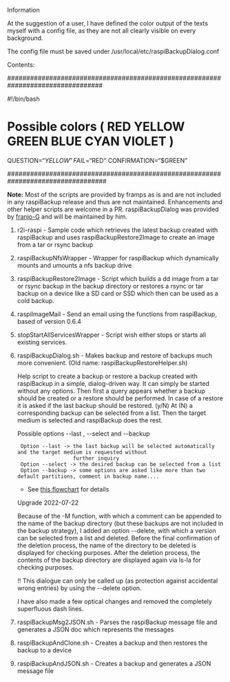 

Information 

At the suggestion of a user, I have defined the color output of the texts myself with a config file, as they are not all clearly visible on every background.

The config file must be saved under /usr/local/etc/raspiBackupDialog.conf

Contents:

#################################################################################

#!/bin/bash

# Possible colors ( RED YELLOW GREEN BLUE CYAN VIOLET )

QUESTION=“$YELLOW”
FAIL=“$RED”
CONFIRMATION=“$GREEN”

##################################################################################



__Note:__ Most of the scripts are provided by framps as is and are not included in any raspiBackup release and thus are not maintained. Enhancements and other helper scripts are welcome in a PR. raspiBackupDialog was provided by [franjo-G](https://github.com/franjo-G) and will be maintained by him. 

1. r2i-raspi - Sample code which retrieves the latest backup created with raspiBackup and uses raspiBackupRestore2Image to create an image from a tar or rsync backup

2. raspiBackupNfsWrapper - Wrapper for raspiBackup which dynamically mounts and umounts a nfs backup drive

3. raspiBackupRestore2Image - Script which builds a dd image from a tar or rsync backup in the backup directory or restores a rsync or tar backup on a device like a SD card or SSD which then can be used as a cold backup.

4. raspiImageMail - Send an email using the functions from raspiBackup, based of version 0.6.4

5. stopStartAllServicesWrapper - Script wish either stops or starts all existing services.

6. raspiBackupDialog.sh - Makes backup and restore of backups much more convenient. (Old name: raspiBackupRestoreHelper.sh) 

   Help script to create a backup or restore a backup created with raspiBackup in a simple, dialog-driven way.
   It can simply be started without any options. Then first a query appears whether a backup should be created or a restore should be performed. In case of a restore it is asked if the last backup should be restored. (y/N) At (N) a corresponding backup can be selected from a list. Then the target medium is selected and raspiBackup does the rest.

   Possible options --last , --select and --backup

        Option --last -> the last backup will be selected automatically and the target medium is requested without
                         further inquiry
        Option --select -> the desired backup can be selected from a list
        Option --backup -> some options are asked like more than two default partitions, comment in backup name....    
    - See [this flowchart](./images/raspiBackopRestoreHelper_simple_flow-chart.pdf) for details

   Upgrade 2022-07-22

    Because of the -M function, with which a comment can be appended to the name of the backup directory (but these backups are not included in the backup strategy), I added an option --delete, with which a version can be selected from a list and deleted.
    Before the final confirmation of the deletion process, the name of the directory to be deleted is displayed for checking purposes.
    After the deletion process, the contents of the backup directory are displayed again via ls-la for checking purposes.

    !! This dialogue can only be called up (as protection against accidental wrong entries) by using the --delete option.

    I have also made a few optical changes and removed the completely superfluous dash lines.

7. raspiBackupMsg2JSON.sh - Parses the raspiBackup message file and generates a JSON doc which represents the messages

8. raspiBackupAndClone.sh - Creates a backup and then restores the backup to a device

9. raspiBackupAndJSON.sh - Creates a backup and generates a JSON message file

